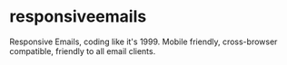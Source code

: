 # responsiveemails
Responsive Emails, coding like it's 1999. Mobile friendly, cross-browser compatible, friendly to all email clients. 
